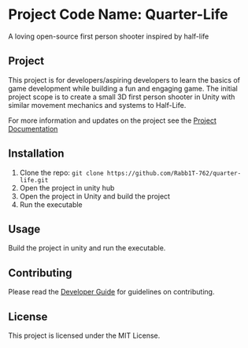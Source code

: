 # Project Code Name: Quarter-Life
A loving open-source first person shooter inspired by half-life 

## Project
This project is for developers/aspiring developers to learn the basics of game development 
while building a fun and engaging game.
The initial project scope is to create a small 3D first person shooter in Unity with
similar movement mechanics and systems to Half-Life.

For more information and updates on the project see the 
[Project Documentation](https://github.com/Rabb1T-762/quarter-life/blob/main/Assets/_Project/Docs/Project.md)

## Installation
1. Clone the repo: `git clone https://github.com/Rabb1T-762/quarter-life.git`
2. Open the project in unity hub
3. Open the project in Unity and build the project
4. Run the executable

## Usage
Build the project in unity and run the executable.

## Contributing
Please read the [Developer Guide](https://github.com/Rabb1T-762/quarter-life/blob/main/Assets/_Project/Docs/DeveloperGuide.md) 
for guidelines on contributing.

## License
This project is licensed under the MIT License.